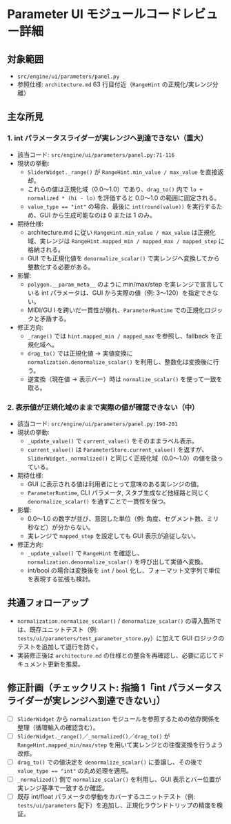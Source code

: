 # Parameter UI モジュールコードレビュー詳細

## 対象範囲

- `src/engine/ui/parameters/panel.py`
- 参照仕様: `architecture.md` 63 行目付近（`RangeHint` の正規化/実レンジ分離）

## 主な所見

### 1. int パラメータスライダーが実レンジへ到達できない（重大）

- 該当コード: `src/engine/ui/parameters/panel.py:71-116`
- 現状の挙動:
  - `SliderWidget._range()` が `RangeHint.min_value / max_value` を直接返却。
  - これらの値は正規化域（0.0〜1.0）であり、`drag_to()` 内で `lo + normalized * (hi - lo)` を評価すると 0.0〜1.0 の範囲に固定される。
  - `value_type == "int"` の場合、最後に `int(round(value))` を実行するため、GUI から生成可能なのは 0 または 1 のみ。
- 期待仕様:
  - architecture.md に従い `RangeHint.min_value / max_value` は正規化域、実レンジは `RangeHint.mapped_min / mapped_max / mapped_step` に格納される。
  - GUI でも正規化値を `denormalize_scalar()` で実レンジへ変換してから整数化する必要がある。
- 影響:
  - `polygon.__param_meta__` のように min/max/step を実レンジで宣言している int パラメータは、GUI から実際の値（例: 3〜120）を指定できない。
  - MIDI/GU I を跨いだ一貫性が崩れ、`ParameterRuntime` での正規化ロジックと矛盾する。
- 修正方向:
  - `_range()` では `hint.mapped_min / mapped_max` を参照し、fallback を正規化域へ。
  - `drag_to()` では正規化値 → 実値変換に `normalization.denormalize_scalar()` を利用し、整数化は変換後に行う。
  - 逆変換（現在値 → 表示バー）時は `normalize_scalar()` を使って一致を取る。

### 2. 表示値が正規化域のままで実際の値が確認できない（中）

- 該当コード: `src/engine/ui/parameters/panel.py:190-201`
- 現状の挙動:
  - `_update_value()` で `current_value()` をそのままラベル表示。
  - `current_value()` は `ParameterStore.current_value()` を返すが、`SliderWidget._normalized()` と同じく正規化域（0.0〜1.0）の値を扱っている。
- 期待仕様:
  - GUI に表示される値は利用者にとって意味のある実レンジの値。
  - `ParameterRuntime`, CLI パラメータ, スタブ生成など他経路と同じく `denormalize_scalar()` を通すことで一貫性を保つ。
- 影響:
  - 0.0〜1.0 の数字が並び、意図した単位（例: 角度、セグメント数、ミリ秒など）が分からない。
  - 実レンジで `mapped_step` を設定しても GUI 表示が追従しない。
- 修正方向:
  - `_update_value()` で `RangeHint` を確認し、`normalization.denormalize_scalar()` を呼び出して実値へ変換。
  - int/bool の場合は変換後を `int` / `bool` 化し、フォーマット文字列で単位を表現する拡張も検討。

## 共通フォローアップ

- `normalization.normalize_scalar()` / `denormalize_scalar()` の導入箇所では、既存ユニットテスト（例: `tests/ui/parameters/test_parameter_store.py`）に加えて GUI ロジックのテストを追加して退行を防ぐ。
- 実装修正後は `architecture.md` の仕様との整合を再確認し、必要に応じてドキュメント更新を推奨。

## 修正計画（チェックリスト: 指摘 1「int パラメータスライダーが実レンジへ到達できない」）

- [ ] `SliderWidget` から `normalization` モジュールを参照するための依存関係を整理（循環輸入の確認含む）。
- [ ] `SliderWidget._range()`／`_normalized()`／`drag_to()` が `RangeHint.mapped_min/max/step` を用いて実レンジとの往復変換を行うよう改修。
- [ ] `drag_to()` での値決定を `denormalize_scalar()` に委譲し、その後で `value_type == "int"` の丸め処理を適用。
- [ ] `_normalized()` 側で `normalize_scalar()` を利用し、GUI 表示とバー位置が実レンジ基準で一致するか確認。
- [ ] 既存 int/float パラメータの挙動をカバーするユニットテスト（例: `tests/ui/parameters` 配下）を追加し、正規化ラウンドトリップの精度を検証。
